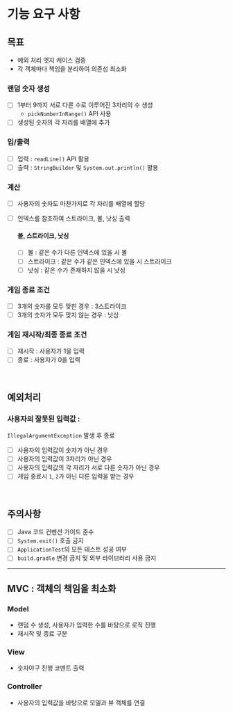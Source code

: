 # 기능 요구 사항

## 목표
- 예외 처리 엣지 케이스 검증
- 각 객체마다 책임을 분리하여 의존성 최소화

### 랜덤 숫자 생성
* [ ] 1부터 9까지 서로 다른 수로 이루어진 3자리의 수 생성
  - `pickNumberInRange()` API 사용
* [ ] 생성된 숫자의 각 자리를 배열에 추가

### 입/출력
* [ ] 입력 : `readLine()` API 활용
* [ ] 출력 : `StringBuilder` 및 `System.out.println()` 활용

### 계산
* [ ] 사용자의 숫자도 마찬가지로 각 자리를 배열에 할당
* [ ] 인덱스를 참조하여 스트라이크, 볼, 낫싱 출력

    #### 볼, 스트라이크, 낫싱
    * [ ] 볼 : 같은 수가 다른 인덱스에 있을 시 볼
    * [ ] 스트라이크 : 같은 수가 같은 인덱스에 있을 시 스트라이크
    * [ ] 낫싱 : 같은 수가 존재하지 않을 시 낫싱

### 게임 종료 조건
* [ ] 3개의 숫자를 모두 맞힌 경우 : 3스트라이크
* [ ] 3개의 숫자가 모두 맞지 않는 경우 : 낫싱

### 게임 재시작/최종 종료 조건
* [ ] 재시작 : 사용자가 1을 입력
* [ ] 종료 : 사용자가 0을 입력

<br/>

## 예외처리

### 사용자의 잘못된 입력값 : 
`IllegalArgumentException` 발생 후 종료
- [ ] 사용자의 입력값이 숫자가 아닌 경우
- [ ] 사용자의 입력값이 3자리가 아닌 경우
- [ ] 사용자의 입력값의 각 자리가 서로 다른 숫자가 아닌 경우
- [ ] 게임 종료시 `1`, `2`가 아닌 다른 입력을 받는 경우

<br/>

## 주의사항
- [ ] Java 코드 컨벤션 가이드 준수
- [ ] `System.exit()` 호출 금지
- [ ] `ApplicationTest`의 모든 테스트 성공 여부
- [ ] `build.gradle` 변경 금지 및 외부 라이브러리 사용 금지

---
## MVC : 객체의 책임을 최소화

### Model
- 랜덤 수 생성, 사용자가 입력한 수를 바탕으로 로직 진행
- 재시작 및 종료 구분

### View
- 숫자야구 진행 코멘트 출력

### Controller
- 사용자의 입력값을 바탕으로 모델과 뷰 객체를 연결